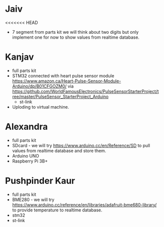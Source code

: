 # Jaiv
<<<<<<< HEAD
   - 7 segment from parts kit we will think about two digits but only implement one for now to show values from realtime database.

# Kanjav
   - full parts kit
   - STM32 connected with heart pulse sensor module https://www.amazon.ca/Heart-Pulse-Sensor-Module-Arduino/dp/B01CFGOZM0/
     via https://github.com/WorldFamousElectronics/PulseSensorStarterProject/tree/master/PulseSensor_StarterProject_Arduino
     - st-link
   - Uploding to virtual machine.

# Alexandra
   - full parts kit 
   - SDcard - we will try https://www.arduino.cc/en/Reference/SD
     to pull values from realtime database and store them.
   - Arduino UNO
   - Raspberry Pi 3B+
   

# Pushpinder Kaur
   - full parts kit 
   - BME280 - we will try https://www.arduino.cc/reference/en/libraries/adafruit-bme680-library/
     to provide temperature to realtime database.
   - stm32
   - st-link


